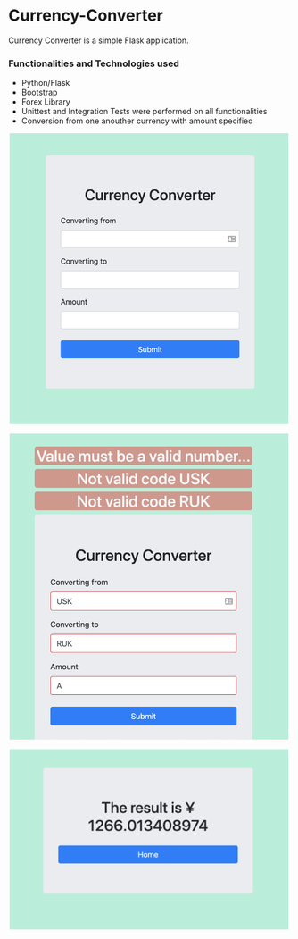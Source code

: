 # Currency-Converter

Currency Converter is a simple Flask application.

### Functionalities and Technologies used

* Python/Flask
* Bootstrap
* Forex Library
* Unittest and Integration Tests were performed on all functionalities
* Conversion from one anouther currency with amount specified

<p align="center">
  <img src="/static/images/1.png" width="500" title="hover text">
</p>

<p align="center">
  <img src="/static/images/2.png" width="500" title="hover text">
</p>

<p align="center">
  <img src="/static/images/3.png" width="500" title="hover text">
</p>
